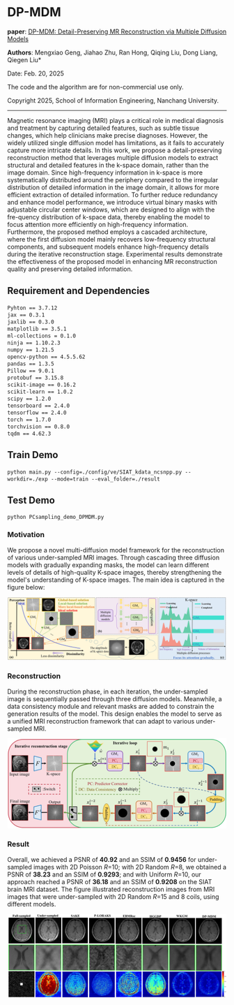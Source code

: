 # DP-MDM

**paper**: [DP-MDM: Detail-Preserving MR Reconstruction via Multiple Diffusion Models](https://arxiv.org/abs/2405.05763)

**Authors**: Mengxiao Geng, Jiahao Zhu, Ran Hong, Qiqing Liu, Dong Liang, Qiegen Liu*



Date: Feb. 20, 2025

The code and the algorithm are for non-commercial use only. 

Copyright 2025, School of Information Engineering, Nanchang University.

----

Magnetic resonance imaging (MRI) plays a critical role in medical diagnosis and treatment by capturing detailed features, such as subtle tissue changes, which help clinicians make precise diagnoses. However, the widely utilized single diffusion model has limitations, as it fails to accurately capture more intricate details. In this work, we propose a detail-preserving reconstruction method that leverages multiple diffusion models to extract structural and detailed features in the k-space domain, rather than the image domain. Since high-frequency information in k-space is more systematically distributed around the periphery compared to the irregular distribution of detailed information in the image domain, it allows for more efficient extraction of detailed information. To further reduce redundancy and enhance model performance, we introduce virtual binary masks with adjustable circular center windows, which are designed to align with the fre-quency distribution of k-space data, thereby enabling the model to focus attention more efficiently on high-frequency information. Furthermore, the proposed method employs a cascaded architecture, where the first diffusion model mainly recovers low-frequency structural components, and subsequent models enhance high-frequency details during the iterative reconstruction stage. Experimental results demonstrate the effectiveness of the proposed model in enhancing MR reconstruction quality and preserving detailed information.

## Requirement and Dependencies

```pip
Pyhton == 3.7.12
jax == 0.3.1
jaxlib == 0.3.0
matplotlib == 3.5.1
ml-collections = 0.1.0
ninja == 1.10.2.3
numpy == 1.21.5
opencv-python == 4.5.5.62
pandas == 1.3.5
Pillow == 9.0.1
protobuf == 3.15.8
scikit-image == 0.16.2
scikit-learn == 1.0.2
scipy == 1.2.0
tensorboard == 2.4.0
tensorflow == 2.4.0
torch == 1.7.0
torchvision == 0.8.0
tqdm == 4.62.3
```

## Train Demo

```
python main.py --config=./config/ve/SIAT_kdata_ncsnpp.py --workdir=./exp --mode=train --eval_folder=./result
```

## Test Demo

```
python PCsampling_demo_DPMDM.py
```

### Motivation

We propose a novel multi-diffusion model framework for the reconstruction of various under-sampled MRI images. Through cascading three diffusion models with gradually expanding masks, the model can learn different levels of details of high-quality K-space images, thereby strengthening the model's understanding of K-space images. The main idea is captured in the figure below:

![fig1](./asset/fig1.jpg)

### Reconstruction 

During the reconstruction phase, in each iteration, the under-sampled image is sequentially passed through three diffusion models. Meanwhile, a data consistency module and relevant masks are added to constrain the generation results of the model. This design enables the model to serve as a unified MRI reconstruction framework that can adapt to various under-sampled MRI.

![fig2](./asset/fig2.jpg)

### Result

Overall, we achieved a PSNR of **40.92** and an SSIM of **0.9456** for under-sampled images with 2D Poisson *R*=10; with 2D Random *R*=8, we obtained a PSNR of **38.23** and an SSIM of **0.9293**; and with Uniform *R*=10, our approach reached a PSNR of **36.18** and an SSIM of **0.9208** on the SIAT brain MRI dataset. The figure illustrated reconstruction images from MRI images that were under-sampled with 2D Random *R*=15 and 8 coils, using different models.

![fig3](./asset/fig3.jpg)

